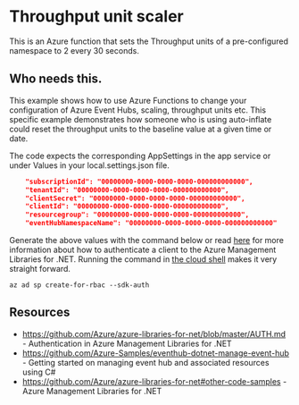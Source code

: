 # Throughput unit scaler

This is an Azure function that sets the Throughput units of a pre-configured namespace to 2 every 30 seconds. 

## Who needs this.

This example shows how to use Azure Functions to change your configuration of Azure Event Hubs, scaling, throughput units etc. This specific example demonstrates how someone who is using auto-inflate could reset the throughput units to the baseline value at a given time or date.

The code expects the corresponding AppSettings in the app service or under Values in your local.settings.json file.

```json
    "subscriptionId": "00000000-0000-0000-0000-000000000000",
    "tenantId": "00000000-0000-0000-0000-000000000000",
    "clientSecret": "00000000-0000-0000-0000-000000000000",
    "clientId": "00000000-0000-0000-0000-000000000000",
    "resourcegroup": "00000000-0000-0000-0000-000000000000",
    "eventHubNamespaceName": "00000000-0000-0000-0000-000000000000"
```

Generate the above values with the command below or read [here](https://github.com/Azure/azure-libraries-for-net/blob/master/AUTH.md) for more information about how to authenticate a client to the Azure Management Libraries for .NET. Running the command in [the cloud shell](shell.azure.com) makes it very straight forward.

```
az ad sp create-for-rbac --sdk-auth
```

## Resources

 * https://github.com/Azure/azure-libraries-for-net/blob/master/AUTH.md - Authentication in Azure Management Libraries for .NET
 * https://github.com/Azure-Samples/eventhub-dotnet-manage-event-hub - Getting started on managing event hub and associated resources using C#
 * https://github.com/Azure/azure-libraries-for-net#other-code-samples - Azure Management Libraries for .NET
 
